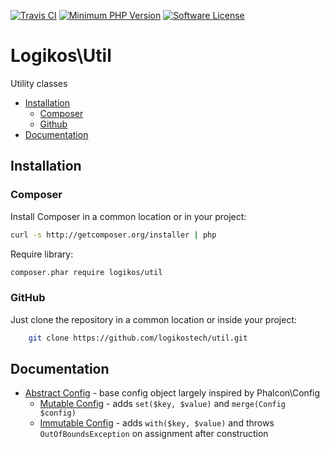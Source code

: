 [![Travis CI](https://img.shields.io/travis/logikostech/util/master.svg)](https://travis-ci.org/logikostech/util)
[![Minimum PHP Version](https://img.shields.io/badge/php-%3E%3D%205.6-8892BF.svg)](https://php.net/)
[![Software License](https://img.shields.io/badge/license-MIT-blue.svg)](https://raw.githubusercontent.com/logikostech/class-options/master/LICENSE)

# Logikos\Util
Utility classes

- [Installation](#installation)
  - [Composer](#composer)
  - [Github](#github)
- [Documentation](#documentation)

## Installation

### Composer

Install Composer in a common location or in your project:
```bash
curl -s http://getcomposer.org/installer | php
```

Require library:
```bash
composer.phar require logikos/util
```

### GitHub
Just clone the repository in a common location or inside your project:
```bash
    git clone https://github.com/logikostech/util.git
```

## Documentation
- [Abstract Config] - base config object largely inspired by Phalcon\Config
  - [Mutable Config] - adds `set($key, $value)` and `merge(Config $config)`
  - [Immutable Config] - adds `with($key, $value)` and throws `OutOfBoundsException` on assignment after construction
  
[Config]: src/Config.php
[MutableConfig]: src/Config/MutableConfig.php
[ImmutableConfig]: src/Config/ImmutableConfig.php
[Phalcon\Config]: https://docs.phalconphp.com/en/3.2/Phalcon_Config
[Abstract Config]: docs/config/README.md
[Mutable Config]: docs/config/mutable.md
[Immutable Config]: docs/config/immutable.md
